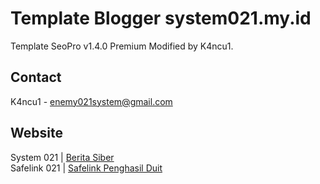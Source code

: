 # Template Blogger system021.my.id

 Template SeoPro v1.4.0 Premium Modified by K4ncu1. 

## Contact

K4ncu1 - enemy021system@gmail.com

## Website

System 021 | <a href="https://www.system021.my.id">Berita Siber</a>
<br>
Safelink 021 | <a href="https://www.system021.my.id">Safelink Penghasil Duit</a>
